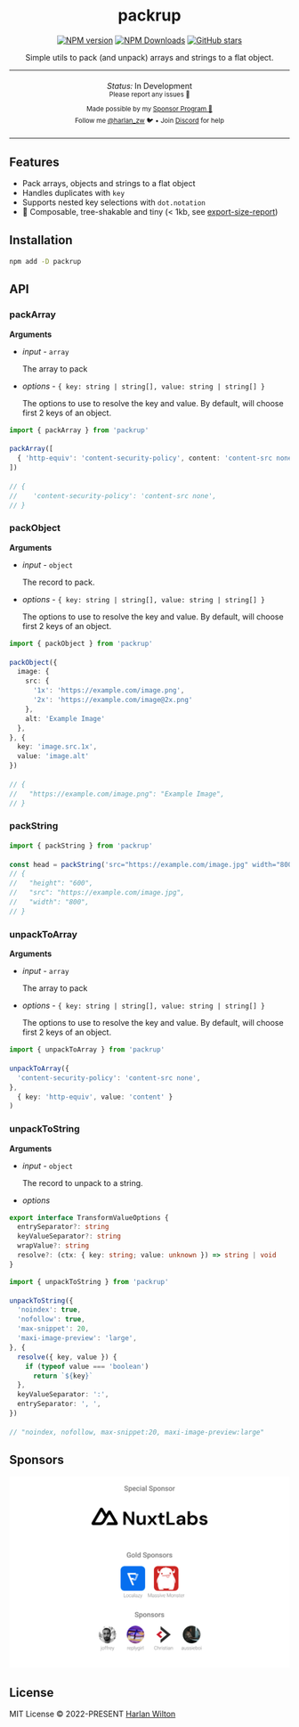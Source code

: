 <h1 align='center'>packrup</h1>

<p align="center">
<a href='https://github.com/harlan-zw/packrup/actions/workflows/test.yml'>
</a>
<a href="https://www.npmjs.com/package/packrup" target="__blank"><img src="https://img.shields.io/npm/v/packrup?style=flat&colorA=002438&colorB=28CF8D" alt="NPM version"></a>
<a href="https://www.npmjs.com/package/packrup" target="__blank"><img alt="NPM Downloads" src="https://img.shields.io/npm/dm/packrup?flat&colorA=002438&colorB=28CF8D"></a>
<a href="https://github.com/harlan-zw/packrup" target="__blank"><img alt="GitHub stars" src="https://img.shields.io/github/stars/harlan-zw/packrup?flat&colorA=002438&colorB=28CF8D"></a>
</p>

<p align="center">
Simple utils to pack (and unpack) arrays and strings to a flat object.  
</p>

<p align="center">
<table>
<tbody>
<td align="center">
<img width="800" height="0" /><br>
<i>Status:</i> In Development</b> <br>
<sup> Please report any issues 🐛</sup><br>
<sub>Made possible by my <a href="https://github.com/sponsors/harlan-zw">Sponsor Program 💖</a><br> Follow me <a href="https://twitter.com/harlan_zw">@harlan_zw</a> 🐦 • Join <a href="https://discord.gg/275MBUBvgP">Discord</a> for help</sub><br>
<img width="800" height="0" />
</td>
</tbody>
</table>
</p>


## Features

- Pack arrays, objects and strings to a flat object
- Handles duplicates with `key`
- Supports nested key selections with `dot.notation`
- 🌳 Composable, tree-shakable and tiny (< 1kb, see [export-size-report](https://github.com/harlan-zw/packrup/blob/main/export-size-report.json))


## Installation

```bash
npm add -D packrup
```

## API

### packArray

**Arguments**

- _input_ - `array`

  The array to pack


- _options_ -  `{ key: string | string[], value: string | string[] }`

  The options to use to resolve the key and value. 
  By default, will choose first 2 keys of an object.

```ts
import { packArray } from 'packrup'

packArray([
  { 'http-equiv': 'content-security-policy', content: 'content-src none' }
])

// {
//    'content-security-policy': 'content-src none',
// }
```

### packObject

**Arguments**

- _input_ - `object`

  The record to pack.


- _options_ -  `{ key: string | string[], value: string | string[] }`

  The options to use to resolve the key and value.
  By default, will choose first 2 keys of an object.

```ts
import { packObject } from 'packrup'

packObject({ 
  image: {
    src: {
      '1x': 'https://example.com/image.png',
      '2x': 'https://example.com/image@2x.png'
    },
    alt: 'Example Image'
  },
}, {
  key: 'image.src.1x',
  value: 'image.alt'
})

// {
//   "https://example.com/image.png": "Example Image",
// }
```

### packString

```ts
import { packString } from 'packrup'

const head = packString('src="https://example.com/image.jpg" width="800" height="600"')
// {
//   "height": "600",
//   "src": "https://example.com/image.jpg",
//   "width": "800",
// }
```

### unpackToArray

**Arguments**

- _input_ - `array`

  The array to pack


- _options_ -  `{ key: string | string[], value: string | string[] }`

  The options to use to resolve the key and value.
  By default, will choose first 2 keys of an object.

```ts
import { unpackToArray } from 'packrup'

unpackToArray({
  'content-security-policy': 'content-src none',
}, 
  { key: 'http-equiv', value: 'content' }
)
```

### unpackToString

**Arguments**

- _input_ - `object`

  The record to unpack to a string.


- _options_ 

```ts
export interface TransformValueOptions {
  entrySeparator?: string
  keyValueSeparator?: string
  wrapValue?: string
  resolve?: (ctx: { key: string; value: unknown }) => string | void
}
```

```ts
import { unpackToString } from 'packrup'

unpackToString({
  'noindex': true,
  'nofollow': true,
  'max-snippet': 20,
  'maxi-image-preview': 'large',
}, {
  resolve({ key, value }) {
    if (typeof value === 'boolean')
      return `${key}`
  },
  keyValueSeparator: ':',
  entrySeparator: ', ',
})

// "noindex, nofollow, max-snippet:20, maxi-image-preview:large"
```

## Sponsors

<p align="center">
  <a href="https://raw.githubusercontent.com/harlan-zw/static/main/sponsors.svg">
    <img src='https://raw.githubusercontent.com/harlan-zw/static/main/sponsors.svg'/>
  </a>
</p>


## License

MIT License © 2022-PRESENT [Harlan Wilton](https://github.com/harlan-zw)

